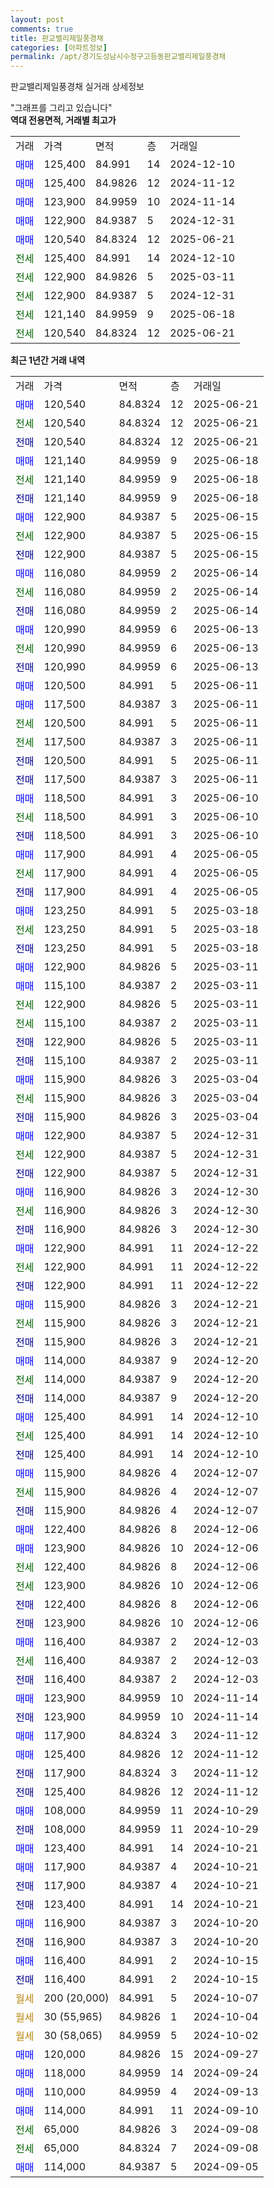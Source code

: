 ```yaml
---
layout: post
comments: true
title: 판교밸리제일풍경채
categories: [아파트정보]
permalink: /apt/경기도성남시수정구고등동판교밸리제일풍경채
---
```


판교밸리제일풍경채 실거래 상세정보

<script type="text/javascript">
  google.charts.load('current', {'packages':['line', 'corechart']});
  google.charts.setOnLoadCallback(drawChart);

  function drawChart() {
    var data = new google.visualization.DataTable();
    data.addColumn('date', '거래일');
    data.addColumn('number', "매매");
    data.addColumn('number', "전세");
    data.addColumn('number', "전매");

    data.addRows([[new Date(Date.parse("2025-06-21")), 120540, null, null], [new Date(Date.parse("2025-06-21")), null, 120540, null], [new Date(Date.parse("2025-06-21")), null, null, 120540], [new Date(Date.parse("2025-06-18")), 121140, null, null], [new Date(Date.parse("2025-06-18")), null, 121140, null], [new Date(Date.parse("2025-06-18")), null, null, 121140], [new Date(Date.parse("2025-06-15")), 122900, null, null], [new Date(Date.parse("2025-06-15")), null, 122900, null], [new Date(Date.parse("2025-06-15")), null, null, 122900], [new Date(Date.parse("2025-06-14")), 116080, null, null], [new Date(Date.parse("2025-06-14")), null, 116080, null], [new Date(Date.parse("2025-06-14")), null, null, 116080], [new Date(Date.parse("2025-06-13")), 120990, null, null], [new Date(Date.parse("2025-06-13")), null, 120990, null], [new Date(Date.parse("2025-06-13")), null, null, 120990], [new Date(Date.parse("2025-06-11")), 120500, null, null], [new Date(Date.parse("2025-06-11")), 117500, null, null], [new Date(Date.parse("2025-06-11")), null, 120500, null], [new Date(Date.parse("2025-06-11")), null, 117500, null], [new Date(Date.parse("2025-06-11")), null, null, 120500], [new Date(Date.parse("2025-06-11")), null, null, 117500], [new Date(Date.parse("2025-06-10")), 118500, null, null], [new Date(Date.parse("2025-06-10")), null, 118500, null], [new Date(Date.parse("2025-06-10")), null, null, 118500], [new Date(Date.parse("2025-06-05")), 117900, null, null], [new Date(Date.parse("2025-06-05")), null, 117900, null], [new Date(Date.parse("2025-06-05")), null, null, 117900], [new Date(Date.parse("2025-03-18")), 123250, null, null], [new Date(Date.parse("2025-03-18")), null, 123250, null], [new Date(Date.parse("2025-03-18")), null, null, 123250], [new Date(Date.parse("2025-03-11")), 122900, null, null], [new Date(Date.parse("2025-03-11")), 115100, null, null], [new Date(Date.parse("2025-03-11")), null, 122900, null], [new Date(Date.parse("2025-03-11")), null, 115100, null], [new Date(Date.parse("2025-03-11")), null, null, 122900], [new Date(Date.parse("2025-03-11")), null, null, 115100], [new Date(Date.parse("2025-03-04")), 115900, null, null], [new Date(Date.parse("2025-03-04")), null, 115900, null], [new Date(Date.parse("2025-03-04")), null, null, 115900], [new Date(Date.parse("2024-12-31")), 122900, null, null], [new Date(Date.parse("2024-12-31")), null, 122900, null], [new Date(Date.parse("2024-12-31")), null, null, 122900], [new Date(Date.parse("2024-12-30")), 116900, null, null], [new Date(Date.parse("2024-12-30")), null, 116900, null], [new Date(Date.parse("2024-12-30")), null, null, 116900], [new Date(Date.parse("2024-12-22")), 122900, null, null], [new Date(Date.parse("2024-12-22")), null, 122900, null], [new Date(Date.parse("2024-12-22")), null, null, 122900], [new Date(Date.parse("2024-12-21")), 115900, null, null], [new Date(Date.parse("2024-12-21")), null, 115900, null], [new Date(Date.parse("2024-12-21")), null, null, 115900], [new Date(Date.parse("2024-12-20")), 114000, null, null], [new Date(Date.parse("2024-12-20")), null, 114000, null], [new Date(Date.parse("2024-12-20")), null, null, 114000], [new Date(Date.parse("2024-12-10")), 125400, null, null], [new Date(Date.parse("2024-12-10")), null, 125400, null], [new Date(Date.parse("2024-12-10")), null, null, 125400], [new Date(Date.parse("2024-12-07")), 115900, null, null], [new Date(Date.parse("2024-12-07")), null, 115900, null], [new Date(Date.parse("2024-12-07")), null, null, 115900], [new Date(Date.parse("2024-12-06")), 122400, null, null], [new Date(Date.parse("2024-12-06")), 123900, null, null], [new Date(Date.parse("2024-12-06")), null, 122400, null], [new Date(Date.parse("2024-12-06")), null, 123900, null], [new Date(Date.parse("2024-12-06")), null, null, 122400], [new Date(Date.parse("2024-12-06")), null, null, 123900], [new Date(Date.parse("2024-12-03")), 116400, null, null], [new Date(Date.parse("2024-12-03")), null, 116400, null], [new Date(Date.parse("2024-12-03")), null, null, 116400], [new Date(Date.parse("2024-11-14")), 123900, null, null], [new Date(Date.parse("2024-11-14")), null, null, 123900], [new Date(Date.parse("2024-11-12")), 117900, null, null], [new Date(Date.parse("2024-11-12")), 125400, null, null], [new Date(Date.parse("2024-11-12")), null, null, 117900], [new Date(Date.parse("2024-11-12")), null, null, 125400], [new Date(Date.parse("2024-10-29")), 108000, null, null], [new Date(Date.parse("2024-10-29")), null, null, 108000], [new Date(Date.parse("2024-10-21")), 123400, null, null], [new Date(Date.parse("2024-10-21")), 117900, null, null], [new Date(Date.parse("2024-10-21")), null, null, 117900], [new Date(Date.parse("2024-10-21")), null, null, 123400], [new Date(Date.parse("2024-10-20")), 116900, null, null], [new Date(Date.parse("2024-10-20")), null, null, 116900], [new Date(Date.parse("2024-10-15")), 116400, null, null], [new Date(Date.parse("2024-10-15")), null, null, 116400], [new Date(Date.parse("2024-10-07")), null, null, null], [new Date(Date.parse("2024-10-04")), null, null, null], [new Date(Date.parse("2024-10-02")), null, null, null], [new Date(Date.parse("2024-09-27")), 120000, null, null], [new Date(Date.parse("2024-09-24")), 118000, null, null], [new Date(Date.parse("2024-09-13")), 110000, null, null], [new Date(Date.parse("2024-09-10")), 114000, null, null], [new Date(Date.parse("2024-09-08")), null, 65000, null], [new Date(Date.parse("2024-09-08")), null, 65000, null], [new Date(Date.parse("2024-09-05")), 114000, null, null]]);

    var options = {
      hAxis: {
        format: 'yyyy/MM/dd'
      },    
      lineWidth: 0,
      pointsVisible: true,    
      title: '최근 1년간 유형별 실거래가 분포',
      legend: { position: 'bottom' }
    };

    var formatter = new google.visualization.NumberFormat({pattern:'###,###'} );
    formatter.format(data, 1);
    formatter.format(data, 2);
    
    setTimeout(function() {
        var chart = new google.visualization.LineChart(document.getElementById('columnchart_material'));
        chart.draw(data, (options));
        document.getElementById('loading').style.display = 'none';
    }, 200);
  }
</script>


<div id="loading" style="z-index:20; display: block; margin-left: 0px">"그래프를 그리고 있습니다"</div>
<div id="columnchart_material" style="width: 95%; margin-left: 0px; display: block"></div>
<!-- contents start -->
<b>역대 전용면적, 거래별 최고가</b>
<table class="sortable">
    <tr>
      <td>거래</td>
      <td>가격</td>
      <td>면적</td>
      <td>층</td>
      <td>거래일</td>
    </tr>
        <tr>
          <td><a style="color: blue">매매</a></td>
          <td>125,400</td>
          <td>84.991</td>
          <td>14</td>
          <td>2024-12-10</td>
        </tr>            <tr>
          <td><a style="color: blue">매매</a></td>
          <td>125,400</td>
          <td>84.9826</td>
          <td>12</td>
          <td>2024-11-12</td>
        </tr>            <tr>
          <td><a style="color: blue">매매</a></td>
          <td>123,900</td>
          <td>84.9959</td>
          <td>10</td>
          <td>2024-11-14</td>
        </tr>            <tr>
          <td><a style="color: blue">매매</a></td>
          <td>122,900</td>
          <td>84.9387</td>
          <td>5</td>
          <td>2024-12-31</td>
        </tr>            <tr>
          <td><a style="color: blue">매매</a></td>
          <td>120,540</td>
          <td>84.8324</td>
          <td>12</td>
          <td>2025-06-21</td>
        </tr>        
        <tr>
              <td><a style="color: darkgreen">전세</a></td>
              <td>125,400</td>
              <td>84.991</td>
              <td>14</td>
              <td>2024-12-10</td>
            </tr>            <tr>
              <td><a style="color: darkgreen">전세</a></td>
              <td>122,900</td>
              <td>84.9826</td>
              <td>5</td>
              <td>2025-03-11</td>
            </tr>            <tr>
              <td><a style="color: darkgreen">전세</a></td>
              <td>122,900</td>
              <td>84.9387</td>
              <td>5</td>
              <td>2024-12-31</td>
            </tr>            <tr>
              <td><a style="color: darkgreen">전세</a></td>
              <td>121,140</td>
              <td>84.9959</td>
              <td>9</td>
              <td>2025-06-18</td>
            </tr>            <tr>
              <td><a style="color: darkgreen">전세</a></td>
              <td>120,540</td>
              <td>84.8324</td>
              <td>12</td>
              <td>2025-06-21</td>
            </tr>        
    
</table>

<b>최근 1년간 거래 내역</b>

<table class="sortable">
    <tr>
      <td>거래</td>
      <td>가격</td>
      <td>면적</td>
      <td>층</td>
      <td>거래일</td>
    </tr>
    <tr>
      <td><a style="color: blue">매매</a></td>
      <td>120,540</td>
      <td>84.8324</td>
      <td>12</td>
      <td>2025-06-21</td>
    </tr>          <tr>
      <td><a style="color: darkgreen">전세</a></td>
      <td>120,540</td>
      <td>84.8324</td>
      <td>12</td>
      <td>2025-06-21</td>
    </tr>          <tr>
      <td><a style="color: darkblue">전매</a></td>
      <td>120,540</td>
      <td>84.8324</td>
      <td>12</td>
      <td>2025-06-21</td>
    </tr>          <tr>
      <td><a style="color: blue">매매</a></td>
      <td>121,140</td>
      <td>84.9959</td>
      <td>9</td>
      <td>2025-06-18</td>
    </tr>          <tr>
      <td><a style="color: darkgreen">전세</a></td>
      <td>121,140</td>
      <td>84.9959</td>
      <td>9</td>
      <td>2025-06-18</td>
    </tr>          <tr>
      <td><a style="color: darkblue">전매</a></td>
      <td>121,140</td>
      <td>84.9959</td>
      <td>9</td>
      <td>2025-06-18</td>
    </tr>          <tr>
      <td><a style="color: blue">매매</a></td>
      <td>122,900</td>
      <td>84.9387</td>
      <td>5</td>
      <td>2025-06-15</td>
    </tr>          <tr>
      <td><a style="color: darkgreen">전세</a></td>
      <td>122,900</td>
      <td>84.9387</td>
      <td>5</td>
      <td>2025-06-15</td>
    </tr>          <tr>
      <td><a style="color: darkblue">전매</a></td>
      <td>122,900</td>
      <td>84.9387</td>
      <td>5</td>
      <td>2025-06-15</td>
    </tr>          <tr>
      <td><a style="color: blue">매매</a></td>
      <td>116,080</td>
      <td>84.9959</td>
      <td>2</td>
      <td>2025-06-14</td>
    </tr>          <tr>
      <td><a style="color: darkgreen">전세</a></td>
      <td>116,080</td>
      <td>84.9959</td>
      <td>2</td>
      <td>2025-06-14</td>
    </tr>          <tr>
      <td><a style="color: darkblue">전매</a></td>
      <td>116,080</td>
      <td>84.9959</td>
      <td>2</td>
      <td>2025-06-14</td>
    </tr>          <tr>
      <td><a style="color: blue">매매</a></td>
      <td>120,990</td>
      <td>84.9959</td>
      <td>6</td>
      <td>2025-06-13</td>
    </tr>          <tr>
      <td><a style="color: darkgreen">전세</a></td>
      <td>120,990</td>
      <td>84.9959</td>
      <td>6</td>
      <td>2025-06-13</td>
    </tr>          <tr>
      <td><a style="color: darkblue">전매</a></td>
      <td>120,990</td>
      <td>84.9959</td>
      <td>6</td>
      <td>2025-06-13</td>
    </tr>          <tr>
      <td><a style="color: blue">매매</a></td>
      <td>120,500</td>
      <td>84.991</td>
      <td>5</td>
      <td>2025-06-11</td>
    </tr>          <tr>
      <td><a style="color: blue">매매</a></td>
      <td>117,500</td>
      <td>84.9387</td>
      <td>3</td>
      <td>2025-06-11</td>
    </tr>          <tr>
      <td><a style="color: darkgreen">전세</a></td>
      <td>120,500</td>
      <td>84.991</td>
      <td>5</td>
      <td>2025-06-11</td>
    </tr>          <tr>
      <td><a style="color: darkgreen">전세</a></td>
      <td>117,500</td>
      <td>84.9387</td>
      <td>3</td>
      <td>2025-06-11</td>
    </tr>          <tr>
      <td><a style="color: darkblue">전매</a></td>
      <td>120,500</td>
      <td>84.991</td>
      <td>5</td>
      <td>2025-06-11</td>
    </tr>          <tr>
      <td><a style="color: darkblue">전매</a></td>
      <td>117,500</td>
      <td>84.9387</td>
      <td>3</td>
      <td>2025-06-11</td>
    </tr>          <tr>
      <td><a style="color: blue">매매</a></td>
      <td>118,500</td>
      <td>84.991</td>
      <td>3</td>
      <td>2025-06-10</td>
    </tr>          <tr>
      <td><a style="color: darkgreen">전세</a></td>
      <td>118,500</td>
      <td>84.991</td>
      <td>3</td>
      <td>2025-06-10</td>
    </tr>          <tr>
      <td><a style="color: darkblue">전매</a></td>
      <td>118,500</td>
      <td>84.991</td>
      <td>3</td>
      <td>2025-06-10</td>
    </tr>          <tr>
      <td><a style="color: blue">매매</a></td>
      <td>117,900</td>
      <td>84.991</td>
      <td>4</td>
      <td>2025-06-05</td>
    </tr>          <tr>
      <td><a style="color: darkgreen">전세</a></td>
      <td>117,900</td>
      <td>84.991</td>
      <td>4</td>
      <td>2025-06-05</td>
    </tr>          <tr>
      <td><a style="color: darkblue">전매</a></td>
      <td>117,900</td>
      <td>84.991</td>
      <td>4</td>
      <td>2025-06-05</td>
    </tr>          <tr>
      <td><a style="color: blue">매매</a></td>
      <td>123,250</td>
      <td>84.991</td>
      <td>5</td>
      <td>2025-03-18</td>
    </tr>          <tr>
      <td><a style="color: darkgreen">전세</a></td>
      <td>123,250</td>
      <td>84.991</td>
      <td>5</td>
      <td>2025-03-18</td>
    </tr>          <tr>
      <td><a style="color: darkblue">전매</a></td>
      <td>123,250</td>
      <td>84.991</td>
      <td>5</td>
      <td>2025-03-18</td>
    </tr>          <tr>
      <td><a style="color: blue">매매</a></td>
      <td>122,900</td>
      <td>84.9826</td>
      <td>5</td>
      <td>2025-03-11</td>
    </tr>          <tr>
      <td><a style="color: blue">매매</a></td>
      <td>115,100</td>
      <td>84.9387</td>
      <td>2</td>
      <td>2025-03-11</td>
    </tr>          <tr>
      <td><a style="color: darkgreen">전세</a></td>
      <td>122,900</td>
      <td>84.9826</td>
      <td>5</td>
      <td>2025-03-11</td>
    </tr>          <tr>
      <td><a style="color: darkgreen">전세</a></td>
      <td>115,100</td>
      <td>84.9387</td>
      <td>2</td>
      <td>2025-03-11</td>
    </tr>          <tr>
      <td><a style="color: darkblue">전매</a></td>
      <td>122,900</td>
      <td>84.9826</td>
      <td>5</td>
      <td>2025-03-11</td>
    </tr>          <tr>
      <td><a style="color: darkblue">전매</a></td>
      <td>115,100</td>
      <td>84.9387</td>
      <td>2</td>
      <td>2025-03-11</td>
    </tr>          <tr>
      <td><a style="color: blue">매매</a></td>
      <td>115,900</td>
      <td>84.9826</td>
      <td>3</td>
      <td>2025-03-04</td>
    </tr>          <tr>
      <td><a style="color: darkgreen">전세</a></td>
      <td>115,900</td>
      <td>84.9826</td>
      <td>3</td>
      <td>2025-03-04</td>
    </tr>          <tr>
      <td><a style="color: darkblue">전매</a></td>
      <td>115,900</td>
      <td>84.9826</td>
      <td>3</td>
      <td>2025-03-04</td>
    </tr>          <tr>
      <td><a style="color: blue">매매</a></td>
      <td>122,900</td>
      <td>84.9387</td>
      <td>5</td>
      <td>2024-12-31</td>
    </tr>          <tr>
      <td><a style="color: darkgreen">전세</a></td>
      <td>122,900</td>
      <td>84.9387</td>
      <td>5</td>
      <td>2024-12-31</td>
    </tr>          <tr>
      <td><a style="color: darkblue">전매</a></td>
      <td>122,900</td>
      <td>84.9387</td>
      <td>5</td>
      <td>2024-12-31</td>
    </tr>          <tr>
      <td><a style="color: blue">매매</a></td>
      <td>116,900</td>
      <td>84.9826</td>
      <td>3</td>
      <td>2024-12-30</td>
    </tr>          <tr>
      <td><a style="color: darkgreen">전세</a></td>
      <td>116,900</td>
      <td>84.9826</td>
      <td>3</td>
      <td>2024-12-30</td>
    </tr>          <tr>
      <td><a style="color: darkblue">전매</a></td>
      <td>116,900</td>
      <td>84.9826</td>
      <td>3</td>
      <td>2024-12-30</td>
    </tr>          <tr>
      <td><a style="color: blue">매매</a></td>
      <td>122,900</td>
      <td>84.991</td>
      <td>11</td>
      <td>2024-12-22</td>
    </tr>          <tr>
      <td><a style="color: darkgreen">전세</a></td>
      <td>122,900</td>
      <td>84.991</td>
      <td>11</td>
      <td>2024-12-22</td>
    </tr>          <tr>
      <td><a style="color: darkblue">전매</a></td>
      <td>122,900</td>
      <td>84.991</td>
      <td>11</td>
      <td>2024-12-22</td>
    </tr>          <tr>
      <td><a style="color: blue">매매</a></td>
      <td>115,900</td>
      <td>84.9826</td>
      <td>3</td>
      <td>2024-12-21</td>
    </tr>          <tr>
      <td><a style="color: darkgreen">전세</a></td>
      <td>115,900</td>
      <td>84.9826</td>
      <td>3</td>
      <td>2024-12-21</td>
    </tr>          <tr>
      <td><a style="color: darkblue">전매</a></td>
      <td>115,900</td>
      <td>84.9826</td>
      <td>3</td>
      <td>2024-12-21</td>
    </tr>          <tr>
      <td><a style="color: blue">매매</a></td>
      <td>114,000</td>
      <td>84.9387</td>
      <td>9</td>
      <td>2024-12-20</td>
    </tr>          <tr>
      <td><a style="color: darkgreen">전세</a></td>
      <td>114,000</td>
      <td>84.9387</td>
      <td>9</td>
      <td>2024-12-20</td>
    </tr>          <tr>
      <td><a style="color: darkblue">전매</a></td>
      <td>114,000</td>
      <td>84.9387</td>
      <td>9</td>
      <td>2024-12-20</td>
    </tr>          <tr>
      <td><a style="color: blue">매매</a></td>
      <td>125,400</td>
      <td>84.991</td>
      <td>14</td>
      <td>2024-12-10</td>
    </tr>          <tr>
      <td><a style="color: darkgreen">전세</a></td>
      <td>125,400</td>
      <td>84.991</td>
      <td>14</td>
      <td>2024-12-10</td>
    </tr>          <tr>
      <td><a style="color: darkblue">전매</a></td>
      <td>125,400</td>
      <td>84.991</td>
      <td>14</td>
      <td>2024-12-10</td>
    </tr>          <tr>
      <td><a style="color: blue">매매</a></td>
      <td>115,900</td>
      <td>84.9826</td>
      <td>4</td>
      <td>2024-12-07</td>
    </tr>          <tr>
      <td><a style="color: darkgreen">전세</a></td>
      <td>115,900</td>
      <td>84.9826</td>
      <td>4</td>
      <td>2024-12-07</td>
    </tr>          <tr>
      <td><a style="color: darkblue">전매</a></td>
      <td>115,900</td>
      <td>84.9826</td>
      <td>4</td>
      <td>2024-12-07</td>
    </tr>          <tr>
      <td><a style="color: blue">매매</a></td>
      <td>122,400</td>
      <td>84.9826</td>
      <td>8</td>
      <td>2024-12-06</td>
    </tr>          <tr>
      <td><a style="color: blue">매매</a></td>
      <td>123,900</td>
      <td>84.9826</td>
      <td>10</td>
      <td>2024-12-06</td>
    </tr>          <tr>
      <td><a style="color: darkgreen">전세</a></td>
      <td>122,400</td>
      <td>84.9826</td>
      <td>8</td>
      <td>2024-12-06</td>
    </tr>          <tr>
      <td><a style="color: darkgreen">전세</a></td>
      <td>123,900</td>
      <td>84.9826</td>
      <td>10</td>
      <td>2024-12-06</td>
    </tr>          <tr>
      <td><a style="color: darkblue">전매</a></td>
      <td>122,400</td>
      <td>84.9826</td>
      <td>8</td>
      <td>2024-12-06</td>
    </tr>          <tr>
      <td><a style="color: darkblue">전매</a></td>
      <td>123,900</td>
      <td>84.9826</td>
      <td>10</td>
      <td>2024-12-06</td>
    </tr>          <tr>
      <td><a style="color: blue">매매</a></td>
      <td>116,400</td>
      <td>84.9387</td>
      <td>2</td>
      <td>2024-12-03</td>
    </tr>          <tr>
      <td><a style="color: darkgreen">전세</a></td>
      <td>116,400</td>
      <td>84.9387</td>
      <td>2</td>
      <td>2024-12-03</td>
    </tr>          <tr>
      <td><a style="color: darkblue">전매</a></td>
      <td>116,400</td>
      <td>84.9387</td>
      <td>2</td>
      <td>2024-12-03</td>
    </tr>          <tr>
      <td><a style="color: blue">매매</a></td>
      <td>123,900</td>
      <td>84.9959</td>
      <td>10</td>
      <td>2024-11-14</td>
    </tr>          <tr>
      <td><a style="color: darkblue">전매</a></td>
      <td>123,900</td>
      <td>84.9959</td>
      <td>10</td>
      <td>2024-11-14</td>
    </tr>          <tr>
      <td><a style="color: blue">매매</a></td>
      <td>117,900</td>
      <td>84.8324</td>
      <td>3</td>
      <td>2024-11-12</td>
    </tr>          <tr>
      <td><a style="color: blue">매매</a></td>
      <td>125,400</td>
      <td>84.9826</td>
      <td>12</td>
      <td>2024-11-12</td>
    </tr>          <tr>
      <td><a style="color: darkblue">전매</a></td>
      <td>117,900</td>
      <td>84.8324</td>
      <td>3</td>
      <td>2024-11-12</td>
    </tr>          <tr>
      <td><a style="color: darkblue">전매</a></td>
      <td>125,400</td>
      <td>84.9826</td>
      <td>12</td>
      <td>2024-11-12</td>
    </tr>          <tr>
      <td><a style="color: blue">매매</a></td>
      <td>108,000</td>
      <td>84.9959</td>
      <td>11</td>
      <td>2024-10-29</td>
    </tr>          <tr>
      <td><a style="color: darkblue">전매</a></td>
      <td>108,000</td>
      <td>84.9959</td>
      <td>11</td>
      <td>2024-10-29</td>
    </tr>          <tr>
      <td><a style="color: blue">매매</a></td>
      <td>123,400</td>
      <td>84.991</td>
      <td>14</td>
      <td>2024-10-21</td>
    </tr>          <tr>
      <td><a style="color: blue">매매</a></td>
      <td>117,900</td>
      <td>84.9387</td>
      <td>4</td>
      <td>2024-10-21</td>
    </tr>          <tr>
      <td><a style="color: darkblue">전매</a></td>
      <td>117,900</td>
      <td>84.9387</td>
      <td>4</td>
      <td>2024-10-21</td>
    </tr>          <tr>
      <td><a style="color: darkblue">전매</a></td>
      <td>123,400</td>
      <td>84.991</td>
      <td>14</td>
      <td>2024-10-21</td>
    </tr>          <tr>
      <td><a style="color: blue">매매</a></td>
      <td>116,900</td>
      <td>84.9387</td>
      <td>3</td>
      <td>2024-10-20</td>
    </tr>          <tr>
      <td><a style="color: darkblue">전매</a></td>
      <td>116,900</td>
      <td>84.9387</td>
      <td>3</td>
      <td>2024-10-20</td>
    </tr>          <tr>
      <td><a style="color: blue">매매</a></td>
      <td>116,400</td>
      <td>84.991</td>
      <td>2</td>
      <td>2024-10-15</td>
    </tr>          <tr>
      <td><a style="color: darkblue">전매</a></td>
      <td>116,400</td>
      <td>84.991</td>
      <td>2</td>
      <td>2024-10-15</td>
    </tr>          <tr>
      <td><a style="color: darkgoldenrod">월세</a></td>
      <td>200 (20,000)</td>
      <td>84.991</td>
      <td>5</td>
      <td>2024-10-07</td>
    </tr>          <tr>
      <td><a style="color: darkgoldenrod">월세</a></td>
      <td>30 (55,965)</td>
      <td>84.9826</td>
      <td>1</td>
      <td>2024-10-04</td>
    </tr>          <tr>
      <td><a style="color: darkgoldenrod">월세</a></td>
      <td>30 (58,065)</td>
      <td>84.9959</td>
      <td>5</td>
      <td>2024-10-02</td>
    </tr>          <tr>
      <td><a style="color: blue">매매</a></td>
      <td>120,000</td>
      <td>84.9826</td>
      <td>15</td>
      <td>2024-09-27</td>
    </tr>          <tr>
      <td><a style="color: blue">매매</a></td>
      <td>118,000</td>
      <td>84.9959</td>
      <td>14</td>
      <td>2024-09-24</td>
    </tr>          <tr>
      <td><a style="color: blue">매매</a></td>
      <td>110,000</td>
      <td>84.9959</td>
      <td>4</td>
      <td>2024-09-13</td>
    </tr>          <tr>
      <td><a style="color: blue">매매</a></td>
      <td>114,000</td>
      <td>84.991</td>
      <td>11</td>
      <td>2024-09-10</td>
    </tr>          <tr>
      <td><a style="color: darkgreen">전세</a></td>
      <td>65,000</td>
      <td>84.9826</td>
      <td>3</td>
      <td>2024-09-08</td>
    </tr>          <tr>
      <td><a style="color: darkgreen">전세</a></td>
      <td>65,000</td>
      <td>84.8324</td>
      <td>7</td>
      <td>2024-09-08</td>
    </tr>          <tr>
      <td><a style="color: blue">매매</a></td>
      <td>114,000</td>
      <td>84.9387</td>
      <td>5</td>
      <td>2024-09-05</td>
    </tr>      </table>
<!-- contents end -->    

